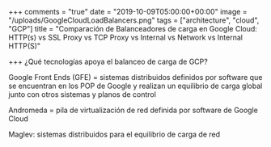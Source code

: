 +++
comments = "true"
date = "2019-10-09T05:00:00+00:00"
image = "/uploads/GoogleCloudLoadBalancers.png"
tags = ["architecture", "cloud", "GCP"]
title = "Comparación de Balanceadores de carga en Google Cloud: HTTP(s) vs SSL Proxy vs TCP Proxy vs Internal vs Network vs Internal HTTP(S)"

+++
¿Qué tecnologías apoya el balanceo de carga de GCP?

Google Front Ends (GFE) = sistemas distribuidos definidos por software que se encuentran en los POP de Google y realizan un equilibrio de carga global junto con otros sistemas y planos de control

Andromeda = pila de virtualización de red definida por software de Google Cloud

Maglev: sistemas distribuidos para el equilibrio de carga de red